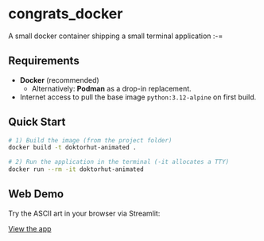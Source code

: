 # congrats_docker

A small docker container shipping a small terminal application :-=

## Requirements

- **Docker** (recommended)
  - Alternatively: **Podman** as a drop-in replacement.
- Internet access to pull the base image `python:3.12-alpine` on first build.

## Quick Start

```bash
# 1) Build the image (from the project folder)
docker build -t doktorhut-animated .

# 2) Run the application in the terminal (-it allocates a TTY)
docker run --rm -it doktorhut-animated
```

## Web Demo

Try the ASCII art in your browser via Streamlit:

[View the app](https://llm-congrats.streamlit.app)
